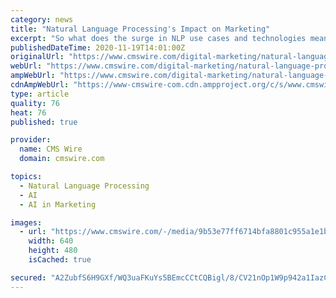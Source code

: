 ```yaml
---
category: news
title: "Natural Language Processing's Impact on Marketing"
excerpt: "So what does the surge in NLP use cases and technologies mean for AI in marketing? It’s huge if you ask Paul Roetzer, CEO and founder of the PR 20/20 and the Marketing Artificial Intelligence Institute."
publishedDateTime: 2020-11-19T14:01:00Z
originalUrl: "https://www.cmswire.com/digital-marketing/natural-language-processings-impact-on-marketing/"
webUrl: "https://www.cmswire.com/digital-marketing/natural-language-processings-impact-on-marketing/"
ampWebUrl: "https://www.cmswire.com/digital-marketing/natural-language-processings-impact-on-marketing/amp/"
cdnAmpWebUrl: "https://www-cmswire-com.cdn.ampproject.org/c/s/www.cmswire.com/digital-marketing/natural-language-processings-impact-on-marketing/amp/"
type: article
quality: 76
heat: 76
published: true

provider:
  name: CMS Wire
  domain: cmswire.com

topics:
  - Natural Language Processing
  - AI
  - AI in Marketing

images:
  - url: "https://www.cmswire.com/-/media/9b53e77ff6714bfa8801c955a1e1bfc5.ashx?mw=1024"
    width: 640
    height: 480
    isCached: true

secured: "A2ZubfS6H9GXf/WQ3uaFKuYs5BEmcCCtCQBigl/8/CV21nOp1W9p942a1IazC5sckEFSWKS1J5cEOSqGX3iLC/PcZ1wCL/K9l57en/12USqMdgXh4RRPfg0rmr/Asg/1iIxjLbCFByZ7Z7iMlvNGp/v4YAFkcfQKsfsm2XIkyci2J/AiSwY8UiPEV9h9yuHWfxHw7WPtf7oCj/Veihfn4Cjzr1o0Xy4DdaJSfiJLVUpcxnMxfAnBiOcIloCwxIlpHACDhf47bzo6trVSov6FvVvi2wRMIzpkIhVg0Ahy5omw6mgET2CM/raoiOPKlKhGkZB1lLx6ubNCY4Fij5BGHbNosE3lF29PVsj084uh1Sk=;1rMyJXKll3wMkNv3ocz7tQ=="
---
```


